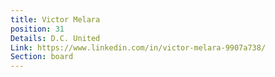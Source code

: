 ```yaml
---
title: Victor Melara
position: 31
Details: D.C. United
Link: https://www.linkedin.com/in/victor-melara-9907a738/
Section: board
---
```


